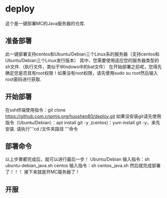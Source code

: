 # deploy
这个是一键部署MC的Java服务器的仓库.

## 准备部署
此一键部署支持centos和Ubuntu/Debian三个Linux系的服务器（支持centos和Ubuntu/Debian三个Linux发行版本）
其中，您需要使用适应您的服务器类型的sh文件.（执行文件，类似于Windows中的bat文件）
在开始部署之前呢，您得先确定您是否具有root权限！如果没有root权限，请先使用sudo su root然后输入root密码进行获取.

## 开始部署
在ssh终端使用指令：git clone https://github.com.cnpmjs.org/huoshen80/deploy.git
如果没安装git请先使用指令（Ubuntu/Debian）：apt install git -y ,(centos)：yum install git -y，来先安装.
请执行'''cd /文件夹路径 '''命令

## 部署命令
以上步骤都完成后，就可以进行最后一步！
Ubuntu/Debian 输入指令：sh ubuntu-debian_java.sh
centos 输入指令：sh centos_java.sh
然后就完成部署了！！！
接下来就是开MC服务器了！

## 开服
